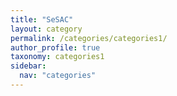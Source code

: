 ```yaml
---
title: "SeSAC"
layout: category
permalink: /categories/categories1/
author_profile: true
taxonomy: categories1
sidebar:
  nav: "categories"
---
```

